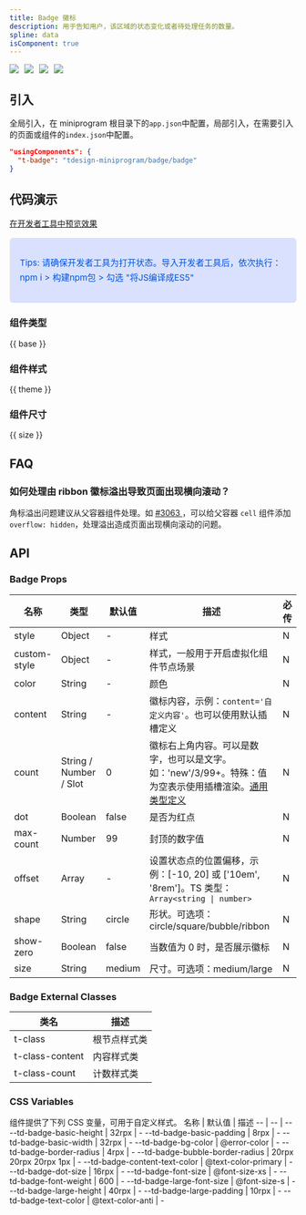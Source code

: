 ```yaml
---
title: Badge 徽标
description: 用于告知用户，该区域的状态变化或者待处理任务的数量。
spline: data
isComponent: true
---
```


<span class="coverages-badge" style="margin-right: 10px"><img src="https://img.shields.io/badge/coverages%3A%20lines-52%25-red" /></span><span class="coverages-badge" style="margin-right: 10px"><img src="https://img.shields.io/badge/coverages%3A%20functions-50%25-red" /></span><span class="coverages-badge" style="margin-right: 10px"><img src="https://img.shields.io/badge/coverages%3A%20statements-52%25-red" /></span><span class="coverages-badge" style="margin-right: 10px"><img src="https://img.shields.io/badge/coverages%3A%20branches-50%25-red" /></span>
## 引入

全局引入，在 miniprogram 根目录下的`app.json`中配置，局部引入，在需要引入的页面或组件的`index.json`中配置。

```json
"usingComponents": {
  "t-badge": "tdesign-miniprogram/badge/badge"
}
```

## 代码演示

<a href="https://developers.weixin.qq.com/s/TgaeQimG73SD" title="在开发者工具中预览效果" target="_blank" rel="noopener noreferrer"> 在开发者工具中预览效果 </a>

<blockquote style="background-color: #d9e1ff; font-size: 15px; line-height: 26px;margin: 16px 0 0;padding: 16px; border-radius: 6px; color: #0052d9" >
<p>Tips: 请确保开发者工具为打开状态。导入开发者工具后，依次执行：npm i > 构建npm包 > 勾选 "将JS编译成ES5"</p>
</blockquote>

### 组件类型

{{ base }}

### 组件样式

{{ theme }}

### 组件尺寸

{{ size }}

## FAQ

### 如何处理由 ribbon 徽标溢出导致页面出现横向滚动？
角标溢出问题建议从父容器组件处理。如 <a href="https://github.com/Tencent/tdesign-miniprogram/issues/3063" title="如 #3063 " target="_blank" rel="noopener noreferrer"> #3063 </a>，可以给父容器 `cell` 组件添加 `overflow: hidden`，处理溢出造成页面出现横向滚动的问题。

## API

### Badge Props

名称 | 类型 | 默认值 | 描述 | 必传
-- | -- | -- | -- | --
style | Object | - | 样式 | N
custom-style | Object | - | 样式，一般用于开启虚拟化组件节点场景 | N
color | String | - | 颜色 | N
content | String | - | 徽标内容，示例：`content='自定义内容'`。也可以使用默认插槽定义 | N
count | String / Number / Slot | 0 | 徽标右上角内容。可以是数字，也可以是文字。如：'new'/3/99+。特殊：值为空表示使用插槽渲染。[通用类型定义](https://github.com/Tencent/tdesign-miniprogram/blob/develop/packages/components/common/common.ts) | N
dot | Boolean | false | 是否为红点 | N
max-count | Number | 99 | 封顶的数字值 | N
offset | Array | - | 设置状态点的位置偏移，示例：[-10, 20] 或 ['10em', '8rem']。TS 类型：`Array<string \| number>` | N
shape | String | circle | 形状。可选项：circle/square/bubble/ribbon | N
show-zero | Boolean | false | 当数值为 0 时，是否展示徽标 | N
size | String | medium | 尺寸。可选项：medium/large | N

### Badge External Classes

类名 | 描述
-- | --
t-class | 根节点样式类
t-class-content | 内容样式类
t-class-count | 计数样式类

### CSS Variables

组件提供了下列 CSS 变量，可用于自定义样式。
名称 | 默认值 | 描述 
-- | -- | --
--td-badge-basic-height | 32rpx | - 
--td-badge-basic-padding | 8rpx | - 
--td-badge-basic-width | 32rpx | - 
--td-badge-bg-color | @error-color | - 
--td-badge-border-radius | 4rpx | - 
--td-badge-bubble-border-radius | 20rpx 20rpx 20rpx 1px | - 
--td-badge-content-text-color | @text-color-primary | - 
--td-badge-dot-size | 16rpx | - 
--td-badge-font-size | @font-size-xs | - 
--td-badge-font-weight | 600 | - 
--td-badge-large-font-size | @font-size-s | - 
--td-badge-large-height | 40rpx | - 
--td-badge-large-padding | 10rpx | - 
--td-badge-text-color | @text-color-anti | -